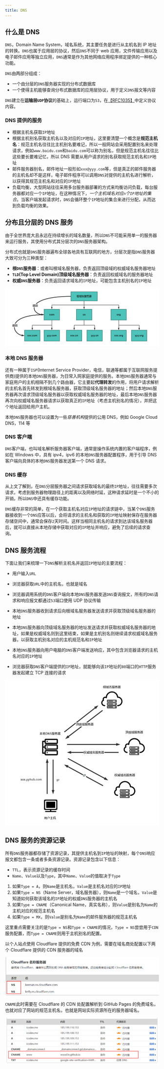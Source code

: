 ```yaml
---
title: DNS
---
```


## 什么是 DNS

`DNS`，Domain Name System，域名系统，其主要任务是进行从主机名到 IP 地址的转换。`DNS`也属于应用层的协议，然后`DNS`不同于 web 应用，文件传输应用以及电子邮件应用等独立应用，`DNS`通常是作为其他网络应用程序绑定提供的一种核心功能。

`DNS`由两部分组成：

- 一个由分层的`DNS`服务器实现的分布式数据库
- 一个使得主机能够查询分布式数据库的应用层协议，用于定义`DNS`报文等内容

`DNS`建立在**运输层`UDP`协议**的基础上，运行端口为`53`，在[【RFC1035】](https://tools.ietf.org/html/rfc1035)中定义协议内容。

### DNS 提供的服务

- 根据主机名获取`IP`地址
- 根据主机别名获取主机名以及对应的`IP`地址，这里要清楚一个概念是**规范主机名**：规范主机名往往比主机别名要难记，所以一般网站会采用配置别名来处理请求，例如`www.baidu.com`和`baidu.com`可以称为别名，但是规范主机名往往比这些要长要难记忆，所以 DNS 需要从用户请求的别名获取规范主机名和`IP`地址
- 邮件服务器别名，邮件地址一般形如`xxx@yyy.com`等，但是真正的邮件服务器的主机名却不是这样，电子邮件程序可以调用`DNS`对提供的主机名进行解析，以获得其规范主机名和对应的`IP`地址
- 负载均衡，大型网站往往采用多台服务器部署的方式来均衡访问负载，每台服务器都对应一个`IP`地址，在这种情况下，_一个主机域名对应`n`个`IP`地址的集合_。当客户端发起请求时，`DNS`会循环整个`IP`地址的集合来进行分配，从而达到负载均衡的效果。

## 分布且分层的 DNS 服务

由于全世界庞大且永远在持续增长的域名数量，所以`DNS`不可能采用单一的服务器来运行服务，其使用分布式其分层次的`DNS`服务器架构。

分布式也就是`DNS`服务器遍布全球各地具有互联网的地方，分层次是指`DNS`服务器大致可分为三种类型：

- **根`DNS`服务器**：或者叫根域名服务器，负责返回顶级域的权威域名服务器地址
- **`TLD`(Top Level Domain)顶级域名服务器**：负责返回权威域名的服务器地址
- **权威`DNS`服务器**：负责返回请求域名的`IP`地址，可能包含主机别名的`IP`地址

![image-20210320181939011](../../images/image-20210320181939011.png)

### 本地 DNS 服务器

还有一种属于`ISP`(Internet Service Provider，电信，联通等都属于互联网服务提供商)提供的本地`DNS`服务器，为日常入网家庭提供的服务。本地`DNS`服务器通常与家庭用户的主机相隔不到几个路由器，它主要起**代理转发**的作用，将用户请求解析的主机名首先转发到根域名服务器，获取顶级域名服务器的地址；然后本地`DNS`服务器再次请求顶级域名服务器以获取权威域名服务器的地址，最后本地`DNS`服务器再次向权威域名服务器请求以获取真正的`IP`地址（考虑主机别名的情况），并把这个地址返回给用户主机。

本地`DNS`服务器也可以设置为一些*慈善机构*提供的公用 DNS，例如 Google Cloud DNS，114 等

### DNS 客户端

`DNS`客户端，也叫域名解析服务器客户端，通常是操作系统内置的客户端程序，例如在 Windows 中，具有 ipv4，ipv6 的本地`DNS`服务器配置程序，用于引导 DNS 客户端向具体的本地`DNS`服务器发送第一个 DNS 请求。

### DNS 缓存

从上文了解到，在`DNS`分层服务器之间请求获取域名的最终`IP`地址，往往需要多次请求，考虑到服务器物理路径上的距离以及网络时延，这种请求延时是一个不小的开销，所以`DNS`中还具有缓存功能。

`DNS`缓存非常的简单，在一个获取主机名对应`IP`地址的请求链中，当某个`DNS`服务器接收到一个`DNS`应答以后，会将请求的主机名和获取的`IP`地址映射保存在服务器存储空间中，通常会保存`2`天时间。这样当相同主机名的请求到达该域名服务器后，就可以直接从本地存储中获取对应的`IP`地址并响应，避免了后续的请求查询。

## DNS 服务流程

下面让我们来梳理一下`DNS`解析主机名并返回`IP`地址的主要流程：

- 用户输入`URL`
- 浏览器获取`URL`中的主机名，也就是域名
- 浏览器调用系统的`DNS`客户端向本地`DNS`服务器发送`DNS`查询报文，所有的`DNS`请求和响应报文都通过`53`端口使用 UDP 协议传输
- 本地`DNS`服务器收到请求后向根域名服务器发送请求并获取顶级域名服务器的地址
- 本地`DNS`服务器向顶级域名服务器的地址发送请求并获取权威域名服务器的地址，如果是权威域名则到这里结束，如果是主机别名则继续请求权威域名服务器，以获取主机别名对应的主机规范名和`IP`地址
- 本地`DNS`服务器向用户电脑的`DNS`客户端发送响应，其中包含浏览器请求的主机名对应的`IP`地址

- 浏览器获取`DNS`客户端提供的`IP`地址，就能够向该`IP`地址的`80`端口的`HTTP`服务器发起建立 TCP 连接的请求

![image-20210321223459860](../../images/image-20210321223459860.png)

## DNS 服务的资源记录

所有`DNS`服务器都存储了资源记录，其提供主机名到`IP`地址的映射，每个`DNS`响应报文都包含一条或者多条资源记录。资源记录包含以下信息：

- `TTL`，表示资源记录的缓存时间
- `Name`、`Value`以及`Type`，其中`Name`、`Value`的值取决于`Type`

1. 如果`Type = A`，则`Name`是主机名，`Value`是主机名对应的`IP`地址
2. 如果`Type = NS`（Name Server，域名服务器），则`Name`是一个域名，`Value`是知道如何获取该域名的`IP`地址的权威`DNS`服务器的主机名
3. 如果`Type = CNAME`（Canonical Name，真实名称），则`Value`是别名为`Name`的主机对应的规范主机名
4. 如果`Type = MX`，则`Value`是别名为`Name`的邮件服务器的规范主机名

这里重点需要关注的是`Type = NS`和`Type = CNAME`的情况，`Type = NS`尝尝用于`CDN`服务配置，而`Type = CNAME`则用于主机别名的配置。

以个人站点使用 Cloudflare 提供的免费 CDN 为例，需要在域名商处配置以下两个 Cloudflare 提供的 CDN 服务器的域名

![image-20210321220302918](../../images/image-20210321220302918.png)

`CNAME`此时需要在 Cloudflare 的 CDN 处配置解析到 GitHub Pages 的免费域名，也就对应了网站的规范主机名，也就是网站实际资源所在的服务器域名。

![image-20210321220536497](../../images/image-20210321220536497.png)
